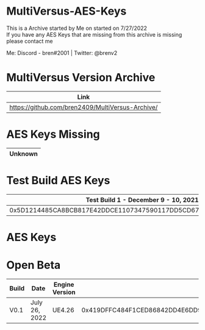 # MultiVersus-AES-Keys

This is a Archive started by Me on started on 7/27/2022<br />
If you have any AES Keys that are missing from this archive is missing please contact me

Me: Discord - bren#2001 | Twitter: @brenv2<br />

# MultiVersus Version Archive
| Link |
|------|
| https://github.com/bren2409/MultiVersus-Archive/ |

# AES Keys Missing 

| Unknown |
|------------------------------|

# Test Build AES Keys

| Test Build 1 - December 9 - 10, 2021 |
|-------------------------------|
| 0x5D1214485CA8BCB817E42DDCE1107347590117DD5CD6704227889B99BCE5D206 |



# AES Keys

# Open Beta
| Build                  	 | Date          	 | Engine Version	    |		    Main Key             |
| ------------------------------ | --------------------- | ------------------------ | ------------------------------ |
| V0.1        	 |  July 26, 2022	   	 | UE4.26	    |		0x419DFFC484F1CED86842DD4E6DD914F02E3E119725F556C4B9AA44432021A9AC                                   |
